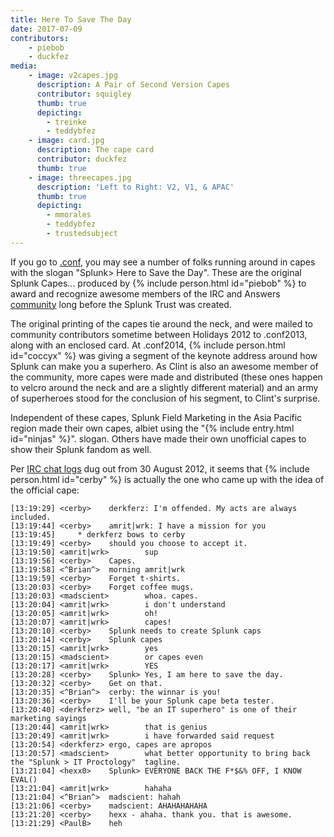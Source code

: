 ```yaml
---
title: Here To Save The Day
date: 2017-07-09
contributors:
    - piebob
    - duckfez
media:
    - image: v2capes.jpg
      description: A Pair of Second Version Capes
      contributor: squigley
      thumb: true
      depicting: 
        - treinke
        - teddybfez
    - image: card.jpg
      description: The cape card
      contributor: duckfez
      thumb: true
    - image: threecapes.jpg
      description: 'Left to Right: V2, V1, & APAC'
      thumb: true
      depicting: 
        - mmorales
        - teddybfez
        - trustedsubject
---
```

If you go to [.conf](https://conf.splunk.com/), you may see a number of folks running around in capes with the slogan "Splunk> Here to Save the Day". These are the original Splunk Capes... produced by {% include person.html id="piebob" %} to award and recognize awesome members of the IRC and Answers [community](https://community.splunk.com) long before the Splunk Trust was created.

The original printing of the capes tie around the neck, and were mailed to community contributors sometime between Holidays 2012 to .conf2013, along with an enclosed card. At .conf2014, {% include person.html id="coccyx" %} was giving a segment of the keynote address around how Splunk can make you a superhero. As Clint is also an awesome member of the community, more capes were made and distributed (these ones happen to velcro around the neck and are a slightly different material) and an army of superheroes stood for the conclusion of his segment, to Clint's surprise.

Independent of these capes, Splunk Field Marketing in the Asia Pacific region made their own capes, albiet using the "{% include entry.html id="ninjas" %}". slogan. Others have made their own unofficial capes to show their Splunk fandom as well.

Per [IRC chat logs](https://wiki.splunk.com/Community:IRC) dug out from 30 August 2012, it seems that {% include person.html id="cerby" %} is actually the one who came up with the idea of the official cape:

    [13:19:29] <cerby>    derkferz: I'm offended. My acts are always included.
    [13:19:44] <cerby>    amrit|wrk: I have a mission for you
    [13:19:45]     * derkferz bows to cerby
    [13:19:49] <cerby>    should you choose to accept it.
    [13:19:50] <amrit|wrk>        sup
    [13:19:56] <cerby>    Capes.
    [13:19:58] <^Brian^>  morning amrit|wrk
    [13:19:59] <cerby>    Forget t-shirts.
    [13:20:03] <cerby>    Forget coffee mugs.
    [13:20:03] <madscient>        whoa. capes.
    [13:20:04] <amrit|wrk>        i don't understand
    [13:20:05] <amrit|wrk>        oh!
    [13:20:07] <amrit|wrk>        capes!
    [13:20:10] <cerby>    Splunk needs to create Splunk caps
    [13:20:14] <cerby>    Splunk capes
    [13:20:15] <amrit|wrk>        yes
    [13:20:15] <madscient>        or capes even
    [13:20:17] <amrit|wrk>        YES
    [13:20:28] <cerby>    Splunk> Yes, I am here to save the day.
    [13:20:32] <cerby>    Get on that.
    [13:20:35] <^Brian^>  cerby: the winnar is you!
    [13:20:36] <cerby>    I'll be your Splunk cape beta tester.
    [13:20:40] <derkferz> well, "be an IT superhero" is one of their marketing sayings
    [13:20:44] <amrit|wrk>        that is genius
    [13:20:49] <amrit|wrk>        i have forwarded said request
    [13:20:54] <derkferz> ergo, capes are apropos
    [13:20:57] <madscient>        what better opportunity to bring back the "Splunk > IT Proctology"  tagline.
    [13:21:04] <hexx0>    Splunk> EVERYONE BACK THE F*$&% OFF, I KNOW EVAL()
    [13:21:04] <amrit|wrk>        hahaha
    [13:21:04] <^Brian^>  madscient: hahah
    [13:21:06] <cerby>    madscient: AHAHAHAHAHA
    [13:21:20] <cerby>    hexx - ahaha. thank you. that is awesome.
    [13:21:29] <PaulB>    heh


